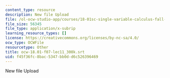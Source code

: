 ```yaml
---
content_type: resource
description: New file Upload
file: /ol-ocw-studio-app/courses/18-01sc-single-variable-calculus-fall-2010/f45f36fc8bac5347bb0dd6c526396469_ocw-18.01-f07-lec11_300k.srt
file_size: 56345
file_type: application/x-subrip
learning_resource_types: []
license: https://creativecommons.org/licenses/by-nc-sa/4.0/
ocw_type: OCWFile
resourcetype: Other
title: ocw-18.01-f07-lec11_300k.srt
uid: f45f36fc-8bac-5347-bb0d-d6c526396469
---
```

New file Upload